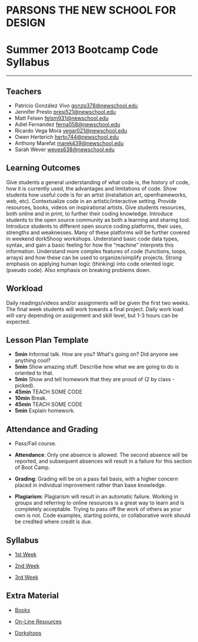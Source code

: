 # PARSONS THE NEW SCHOOL FOR DESIGN
# Summer 2013 Bootcamp Code Syllabus
-------------------------------------------------------------------

## Teachers

* Patricio González Vivo <gonzp378@newschool.edu>
* Jennifer Presto <presj521@newschool.edu>
* Matt Felsen <felsm931@newschool.edu>
* Adiel Fernandez <ferna058@newschool.edu>
* Ricardo Vega Mora <vegar021@newschool.edu>
* Owen Herterich <herto744@newschool.edu>
* Anthony Marefat <marek439@newschool.edu>
* Sarah Wever <weves638@newschool.edu>


## Learning Outcomes
Give students a general understanding of what code is, the history of code, how it is currently used, the advantages and limitations of code.
Show students how useful code is for an artist (installation art, openframeworks, web, etc).  Contextualize code in an artistic/interactive setting. Provide resources, books, videos on inspirational artists.
Give students resources, both online and in print, to further their coding knowledge.  Introduce students to the open source community as both a learning and sharing tool.
Introduce students to different open source coding platforms, their uses, strengths and weaknesses. Many of these platforms will be further covered in weekend dorkShoop workshops.
 Understand basic code data types, syntax, and gain a basic feeling for how the “machine” interprets this information.
Understand more complex features of code (functions, loops, arrays) and how these can be used to organize/simplify projects.
Strong emphasis on applying human logic (thinking) into code oriented logic (pseudo code). Also emphasis on breaking problems down.


## Workload
Daily readings/videos and/or assignments will be given the first two weeks. The final week students will work towards a final project. Daily work load will vary depending on assignment and skill level, but 1-3 hours can be expected.

## Lesson Plan Template

* **5min** Informal talk. How are you? What's going on? Did anyone see anything cool? 
* **5min** Show amazing stuff. Describe how what we are going to do is oriented to that.
* **5min** Show and tell homework that they are proud of (2 by class - picked).
* **45min** TEACH SOME CODE
* **10min** Break.
* **45min** TEACH SOME CODE
* **5min** Explain homework.


## Attendance and Grading

* Pass/Fail course.

* **Attendance**: Only one absence is allowed. The second absence will be reported, and
subsequent absences will result in a failure for this section of Boot Camp.

* **Grading**: Grading will be on a pass fail basis, with a higher concern placed in individual
improvement rather than base knowledge.

* **Plagiarism**: Plagiarism will result in an automatic failure. Working in groups and referring to online resources is a great way to learn and is completely acceptable. Trying to pass off the work of others as your own is not. Code examples, starting points, or collaborative work should be credited where credit is due.

## Syllabus

* [1st Week](https://github.com/patriciogonzalezvivo/bootcamp2013_code/blob/master/1st_week.md)

* [2nd Week](https://github.com/patriciogonzalezvivo/bootcamp2013_code/blob/master/2nd_week.md)

* [3rd Week](https://github.com/patriciogonzalezvivo/bootcamp2013_code/blob/master/3th_week.md)

## Extra Material

* [Books](https://github.com/patriciogonzalezvivo/bootcamp2013_code/blob/master/Books.md)

* [On-Line Resources](https://github.com/patriciogonzalezvivo/bootcamp2013_code/blob/master/Online_resources.md)

* [Dorkshops](https://github.com/patriciogonzalezvivo/bootcamp2013_code/blob/masterDorkShops.md)
